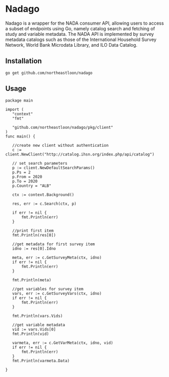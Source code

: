 # Nadago

Nadago is a wrapper for the NADA consumer API, allowing users to access a subset of endpoints using Go, namely catalog search and fetching of study and variable metadata. The NADA API is implemented by survey metadata catalogs such as those of the International Household Survey Network, World Bank Microdata Library, and ILO Data Catalog.

## Installation

 ```
 go get github.com/northeastloon/nadago
 ```

 ## Usage

 ```
package main

import (
	"context"
	"fmt"

	"github.com/northeastloon/nadago/pkg/client"
)
 func main() {

	//create new client without authentication
	c := client.NewClient("http://catalog.ihsn.org/index.php/api/catalog")

	// set search parameters
	p := client.NewDefaultSearchParams()
	p.Ps = 2
	p.From = 2020
	p.To = 2020
	p.Country = "ALB"

	ctx := context.Background()

	res, err := c.Search(ctx, p)

	if err != nil {
		fmt.Println(err)
	}

	//print first item
	fmt.Println(res[0])

	//get metadata for first survey item
	idno := res[0].Idno

	meta, err := c.GetSurveyMeta(ctx, idno)
	if err != nil {
		fmt.Println(err)
	}

	fmt.Println(meta)

	//get variables for survey item
	vars, err := c.GetSurveyVars(ctx, idno)
	if err != nil {
		fmt.Println(err)
	}

	fmt.Println(vars.Vids)

	//get variable metadata
	vid := vars.Vids[0]
	fmt.Println(vid)

	varmeta, err := c.GetVarMeta(ctx, idno, vid)
	if err != nil {
		fmt.Println(err)
	}
	fmt.Println(varmeta.Data)

}
 
 ```

